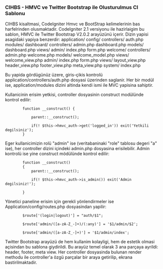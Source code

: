 ### CIHBS - HMVC ve Twitter Bootstrap ile Olusturulmus CI Sablonu

CIHBS kisaltmasi, CodeIgniter Hmvc ve BootStrap kelimelerinin bas harfelrinden olusmaktadir. CodeIgniter 2.1 versiyonu ile hazirlaigim bu sablon, HMVC ile Twitter Bootstrap V2.0.2 arayüzünü içerir. Dizin yapisi asagidaki yapiya benzerdir:
			application/
				config/
				controllers/
					 auth.php
				modules/
					 dashboard/
						 controllers/
							 admin.php
							 dashboard.php
						 models/
							 dashboard.php
						 views/
							 admin/
								 index.php
								 form.php
					 welcome/
						  controllers/
							  admin.php
							  welcome.php
						  models/
							  welcome_model.php
						  views/
					 welcome_view.php
							 admin/
								 index.php
								 form.php
				  views/
					  layout_view.php
					  header_view.php
					  footer_view.php
					  meta_view.php
			  system/
			  index.php
	  
Bu yapida gördügünüz üzere, giris-çikis kontrolü application/controllers/auth.php dosyasi üzerinden saglanir. Her bir modül ise, application/modules dizini altinda kendi ismi ile MVC yapisina sahiptir.

Kullanicinin erisim yetkisi, controller dosyasinin construct modülünde kontrol edilir:

			function __construct() {

				parent::__construct();

				if(! $this->hmvc_auth->get('logged_in')) exit('Yetkili degilsiniz');
			}

Eger kullanicimizin rolü "admin" ise (veritabaninaki "role" tablosu degeri "a" ise), her controller dizini içindeki admin.php dosyasina erisilebilir. Admin kontrolü ise yine construct mödülünde kontrol edilir:


			function __construct()
			{
				parent::__construct();

				if(! $this->hmvc_auth->is_admin()) exit('Admin degilsiniz!');
				
			}

Yönetici paneline erisim için gerekli yönlendirmeler ise Application/config/routes.php dosyasindan yapilir:

			$route['(login|logout)'] = "auth/$1";

			$route['admin/([a-zA-Z_-]+)/(:any)'] = '$1/admin/$2';

			$route['admin/([a-zA-Z_-]+)'] = '$1/admin/index';

Twitter Bootstrap arayüzü de hem kullanim kolayligi, hem de estetik olmasi açisindan bu sablona giydirildi. Bu arayüz temel olarak 3 ana parçaya ayrildi: header, footer, meta view. Her controller dosyasinda bulunan render methodu ile controller'a özgü parçalar bir araya getirilip, ekrana bastirilmaktadir.

